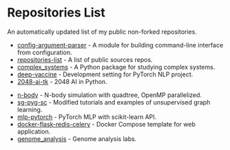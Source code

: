 # Repositories List
An automatically updated list of my public non-forked repositories.
- [config-argument-parser](https://pypi.org/project/config-argument-parser/) - A module for building command-line interface from configuration.
- [repositories-list](https://yuanx749.github.io/repositories-list/) - A list of public sources repos.
- [complex_systems](https://yuanx749.github.io/complex_systems/) - A Python package for studying complex systems.
- [deep-vaccine](https://yuanx749.github.io/deep-vaccine/) - Development setting for PyTorch NLP project.
- [2048-ai-tk](https://yuanx749.github.io/2048-ai-tk/) - 2048 AI in Python.

* [n-body](https://github.com/yuanx749/n-body) - N-body simulation with quadtree, OpenMP parallelized.
* [sg-pyg-sc](https://github.com/yuanx749/sg-pyg-sc) - Modified tutorials and examples of unsupervised graph learning.
* [mlp-pytorch](https://github.com/yuanx749/mlp-pytorch) - PyTorch MLP with scikit-learn API.
* [docker-flask-redis-celery](https://github.com/yuanx749/docker-flask-redis-celery) - Docker Compose template for web application.
* [genome_analysis](https://github.com/yuanx749/genome_analysis) - Genome analysis labs.
